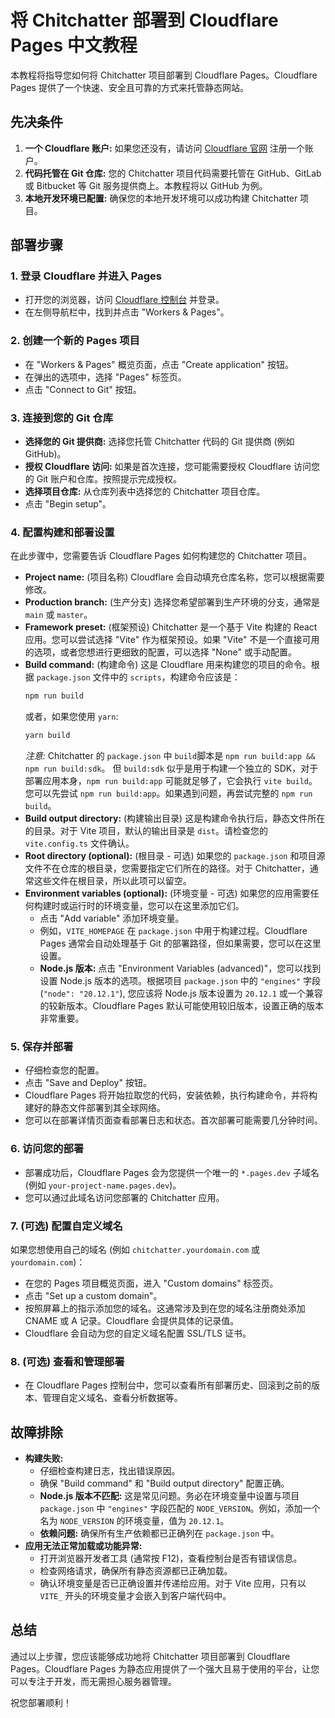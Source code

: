 # 将 Chitchatter 部署到 Cloudflare Pages 中文教程

本教程将指导您如何将 Chitchatter 项目部署到 Cloudflare Pages。Cloudflare Pages 提供了一个快速、安全且可靠的方式来托管静态网站。

## 先决条件

1.  **一个 Cloudflare 账户:** 如果您还没有，请访问 [Cloudflare 官网](https://www.cloudflare.com/) 注册一个账户。
2.  **代码托管在 Git 仓库:** 您的 Chitchatter 项目代码需要托管在 GitHub、GitLab 或 Bitbucket 等 Git 服务提供商上。本教程将以 GitHub 为例。
3.  **本地开发环境已配置:** 确保您的本地开发环境可以成功构建 Chitchatter 项目。

## 部署步骤

### 1. 登录 Cloudflare 并进入 Pages

-   打开您的浏览器，访问 [Cloudflare 控制台](https://dash.cloudflare.com/) 并登录。
-   在左侧导航栏中，找到并点击 "Workers & Pages"。

### 2. 创建一个新的 Pages 项目

-   在 "Workers & Pages" 概览页面，点击 "Create application" 按钮。
-   在弹出的选项中，选择 "Pages" 标签页。
-   点击 "Connect to Git" 按钮。

### 3. 连接到您的 Git 仓库

-   **选择您的 Git 提供商:** 选择您托管 Chitchatter 代码的 Git 提供商 (例如 GitHub)。
-   **授权 Cloudflare 访问:** 如果是首次连接，您可能需要授权 Cloudflare 访问您的 Git 账户和仓库。按照提示完成授权。
-   **选择项目仓库:** 从仓库列表中选择您的 Chitchatter 项目仓库。
-   点击 "Begin setup"。

### 4. 配置构建和部署设置

在此步骤中，您需要告诉 Cloudflare Pages 如何构建您的 Chitchatter 项目。

-   **Project name:** (项目名称) Cloudflare 会自动填充仓库名称，您可以根据需要修改。
-   **Production branch:** (生产分支) 选择您希望部署到生产环境的分支，通常是 `main` 或 `master`。
-   **Framework preset:** (框架预设) Chitchatter 是一个基于 Vite 构建的 React 应用。您可以尝试选择 "Vite" 作为框架预设。如果 "Vite" 不是一个直接可用的选项，或者您想进行更细致的配置，可以选择 "None" 或手动配置。
-   **Build command:** (构建命令) 这是 Cloudflare 用来构建您的项目的命令。根据 `package.json` 文件中的 `scripts`，构建命令应该是：
    ```bash
    npm run build
    ```
    或者，如果您使用 `yarn`:
    ```bash
    yarn build
    ```
    *注意:* Chitchatter 的 `package.json` 中 `build`脚本是 `npm run build:app && npm run build:sdk`。 但 `build:sdk` 似乎是用于构建一个独立的 SDK，对于部署应用本身，`npm run build:app` 可能就足够了，它会执行 `vite build`。 您可以先尝试 `npm run build:app`。如果遇到问题，再尝试完整的 `npm run build`。
-   **Build output directory:** (构建输出目录) 这是构建命令执行后，静态文件所在的目录。对于 Vite 项目，默认的输出目录是 `dist`。请检查您的 `vite.config.ts` 文件确认。
-   **Root directory (optional):** (根目录 - 可选) 如果您的 `package.json` 和项目源文件不在仓库的根目录，您需要指定它们所在的路径。对于 Chitchatter，通常这些文件在根目录，所以此项可以留空。
-   **Environment variables (optional):** (环境变量 - 可选) 如果您的应用需要任何构建时或运行时的环境变量，您可以在这里添加它们。
    -   点击 "Add variable" 添加环境变量。
    -   例如，`VITE_HOMEPAGE` 在 `package.json` 中用于构建过程。Cloudflare Pages 通常会自动处理基于 Git 的部署路径，但如果需要，您可以在这里设置。
    -   **Node.js 版本:** 点击 "Environment Variables (advanced)"，您可以找到设置 Node.js 版本的选项。根据项目 `package.json` 中的 `"engines"` 字段 (`"node": "20.12.1"`), 您应该将 Node.js 版本设置为 `20.12.1` 或一个兼容的较新版本。Cloudflare Pages 默认可能使用较旧版本，设置正确的版本非常重要。

### 5. 保存并部署

-   仔细检查您的配置。
-   点击 "Save and Deploy" 按钮。
-   Cloudflare Pages 将开始拉取您的代码，安装依赖，执行构建命令，并将构建好的静态文件部署到其全球网络。
-   您可以在部署详情页面查看部署日志和状态。首次部署可能需要几分钟时间。

### 6. 访问您的部署

-   部署成功后，Cloudflare Pages 会为您提供一个唯一的 `*.pages.dev` 子域名 (例如 `your-project-name.pages.dev`)。
-   您可以通过此域名访问您部署的 Chitchatter 应用。

### 7. (可选) 配置自定义域名

如果您想使用自己的域名 (例如 `chitchatter.yourdomain.com` 或 `yourdomain.com`)：

-   在您的 Pages 项目概览页面，进入 "Custom domains" 标签页。
-   点击 "Set up a custom domain"。
-   按照屏幕上的指示添加您的域名。这通常涉及到在您的域名注册商处添加 CNAME 或 A 记录。Cloudflare 会提供具体的记录值。
-   Cloudflare 会自动为您的自定义域名配置 SSL/TLS 证书。

### 8. (可选) 查看和管理部署

-   在 Cloudflare Pages 控制台中，您可以查看所有部署历史、回滚到之前的版本、管理自定义域名、查看分析数据等。

## 故障排除

-   **构建失败:**
    -   仔细检查构建日志，找出错误原因。
    -   确保 "Build command" 和 "Build output directory" 配置正确。
    -   **Node.js 版本不匹配:** 这是常见问题。务必在环境变量中设置与项目 `package.json` 中 `"engines"` 字段匹配的 `NODE_VERSION`。例如，添加一个名为 `NODE_VERSION` 的环境变量，值为 `20.12.1`。
    -   **依赖问题:** 确保所有生产依赖都已正确列在 `package.json` 中。
-   **应用无法正常加载或功能异常:**
    -   打开浏览器开发者工具 (通常按 F12)，查看控制台是否有错误信息。
    -   检查网络请求，确保所有静态资源都已正确加载。
    -   确认环境变量是否已正确设置并传递给应用。对于 Vite 应用，只有以 `VITE_` 开头的环境变量才会嵌入到客户端代码中。

## 总结

通过以上步骤，您应该能够成功地将 Chitchatter 项目部署到 Cloudflare Pages。Cloudflare Pages 为静态应用提供了一个强大且易于使用的平台，让您可以专注于开发，而无需担心服务器管理。

祝您部署顺利！

